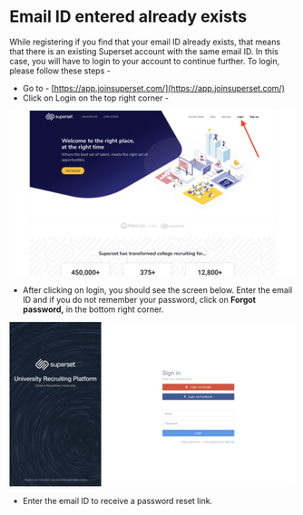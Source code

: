 # Email ID entered already exists

While registering if you find that your email ID already exists, that means that there is an existing Superset account with the same email ID. In this case, you will have to login to your account to continue further. To login, please follow these steps - 

* Go to - [https://app.joinsuperset.com/](https://app.joinsuperset.com/) 
* Click on Login on the top right corner -

![](../../.gitbook/assets/image%20%289%29.png)

* After clicking on login, you should see the screen below. Enter the email ID and if you do not remember your password, click on **Forgot password,** in the bottom right corner.

![](../../.gitbook/assets/image%20%282%29.png)

* Enter the email ID to receive a password reset link.



